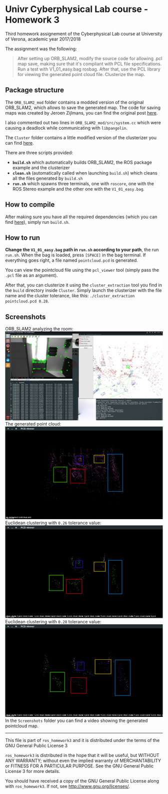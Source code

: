 # Univr Cyberphysical Lab course - Homework 3
Third homework assignement of the Cyberphysical Lab course at University of Verona, academic year 2017/2018

The assignment was the following:
> After setting up ORB_SLAM2, modify the source code for allowing .pcl map save, making sure that it's compliant with PCL file specifications.
> Run a test with V1_01_easy.bag rosbag. After that, use the PCL library for viewing the generated point cloud file.
> Clusterize the map.

## Package structure
The `ORB_SLAM2_mod` folder contains a modded version of the original ORB_SLAM2, which allows to save the generated map.
The code for saving maps was created by Jeroen Zijlmans, you can find the original post [here](https://medium.com/@j.zijlmans/orb-slam-2052515bd84c).

I also commented out two lines in `ORB_SLAM2_mod/src/system.cc` which were causing a deadlock while communicating with `libpangolin`.

The `Cluster` folder contains a little modified version of the clusterizer you can find [here](http://www.pointclouds.org/documentation/tutorials/cluster_extraction.php).

There are three scripts provided:
- **`build.sh`** which automatically builds ORB_SLAM2, the ROS package example and the clusterizer
- **`clean.sh`** (automatically called when launching `build.sh`) which cleans all the files generated by `build.sh`
- **`run.sh`** which spawns three terminals, one with `roscore`, one with the ROS Stereo example and the other one with the `V1_01_easy.bag`.

## How to compile
After making sure you have all the required dependencies (which you can find [here](https://github.com/raulmur/ORB_SLAM2)), simply run `build.sh`.

## How to run
**Change the `V1_01_easy.bag` path in `run.sh` according to your path**, the run `run.sh`.
When the bag is loaded, press `[SPACE]` in the bag terminal.
If everything goes right, a file named `pointcloud.pcd` is generated.

You can view the pointcloud file using the `pcl_viewer` tool (simply pass the `.pcl` file as an argument).

After that, you can clusterize it using the `cluster_extraction` tool you find in the `build` directory inside `Cluster`.
Simply launch the clusterizer with the file name and the cluster tolerance, like this:
`./cluster_extraction pointcloud.pcd 0.28`.

## Screenshots
ORB_SLAM2 analyzing the room:
![S1](Screenshots/S1.png)
The generated point cloud:
![Original](Screenshots/Original.png)
Euclidean clustering with `0.26` tolerance value:
![C26](Screenshots/C26.png)
Euclidean clustering with `0.28` tolerance value:
![C28](Screenshots/C28.png)
In the `Screenshots` folder you can find a video showing the generated pointcloud map.


---
This file is part of `ros_homework3` and it is distributed under the terms of the GNU General Public License 3

`ros_homework3` is distributed in the hope that it will be useful, but WITHOUT ANY WARRANTY; without even the implied warranty of MERCHANTABILITY or FITNESS FOR A PARTICULAR PURPOSE. See the GNU General Public License 3 for more details.

You should have received a copy of the GNU General Public License along with `ros_homework3`. If not, see http://www.gnu.org/licenses/.
